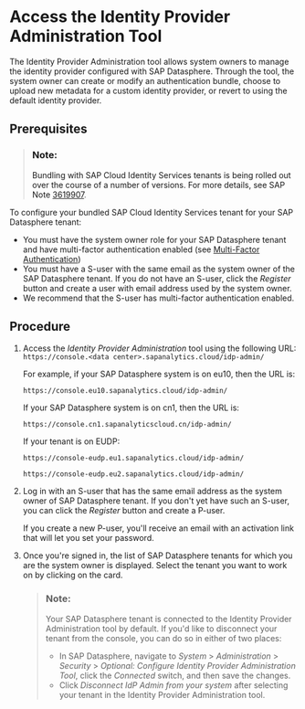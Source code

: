 <!-- loiodf15ed86297f436b89135e4132e665c7 -->

# Access the Identity Provider Administration Tool

The Identity Provider Administration tool allows system owners to manage the identity provider configured with SAP Datasphere. Through the tool, the system owner can create or modify an authentication bundle, choose to upload new metadata for a custom identity provider, or revert to using the default identity provider.



<a name="loiodf15ed86297f436b89135e4132e665c7__prereq_jbj_4mm_hkb"/>

## Prerequisites

> ### Note:  
> Bundling with SAP Cloud Identity Services tenants is being rolled out over the course of a number of versions. For more details, see SAP Note [3619907](https://me.sap.com/notes/3619907).

To configure your bundled SAP Cloud Identity Services tenant for your SAP Datasphere tenant:

-   You must have the system owner role for your SAP Datasphere tenant and have multi-factor authentication enabled \(see [Multi-Factor Authentication](https://help.sap.com/docs/cloud-identity-services/cloud-identity-services/user-guide-multi-factor-authentication?version=Cloud)\)
-   You must have a S-user with the same email as the system owner of the SAP Datasphere tenant. If you do not have an S-user, click the *Register* button and create a user with email address used by the system owner.
-   We recommend that the S-user has multi-factor authentication enabled.



## Procedure

1.  Access the *Identity Provider Administration* tool using the following URL: `https://console.<data center>.sapanalytics.cloud/idp-admin/`

    For example, if your SAP Datasphere system is on eu10, then the URL is:

    `https://console.eu10.sapanalytics.cloud/idp-admin/`

    If your SAP Datasphere system is on cn1, then the URL is:

    `https://console.cn1.sapanalyticscloud.cn/idp-admin/`

    If your tenant is on EUDP:

    `https://console-eudp.eu1.sapanalytics.cloud/idp-admin/`

    `https://console-eudp.eu2.sapanalytics.cloud/idp-admin/`

2.  Log in with an S-user that has the same email address as the system owner of SAP Datasphere tenant. If you don't yet have such an S-user, you can click the *Register* button and create a P-user.

    If you create a new P-user, you'll receive an email with an activation link that will let you set your password.

3.  Once you're signed in, the list of SAP Datasphere tenants for which you are the system owner is displayed. Select the tenant you want to work on by clicking on the card.

    > ### Note:  
    > Your SAP Datasphere tenant is connected to the Identity Provider Administration tool by default. If you'd like to disconnect your tenant from the console, you can do so in either of two places:
    > 
    > -   In SAP Datasphere, navigate to *System* \> *Administration* \> *Security* \> *Optional: Configure Identity Provider Administration Tool*, click the *Connected* switch, and then save the changes.
    > -   Click *Disconnect IdP Admin from your system* after selecting your tenant in the Identity Provider Administration tool.


